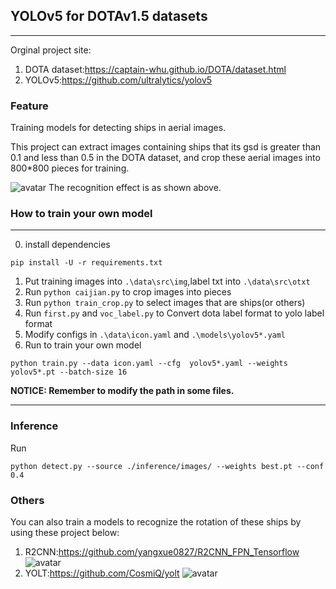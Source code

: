 ## YOLOv5 for DOTAv1.5 datasets
***
Orginal project site:

1. DOTA dataset:https://captain-whu.github.io/DOTA/dataset.html  
2. YOLOv5:https://github.com/ultralytics/yolov5

### Feature
Training models for detecting ships in aerial images.

This project can extract images containing ships that its gsd
is greater than 0.1 and less than 0.5 in the DOTA dataset,
and crop these aerial images into 800*800 pieces for training.

![avatar](./ship_detection.png)
The recognition effect is as shown above.

### How to train your own model
***
0. install dependencies
```
pip install -U -r requirements.txt
```
1. Put training images into `.\data\src\img`,label txt into `.\data\src\otxt`
2. Run `python caijian.py`
to crop images into pieces
3. Run ```python train_crop.py``` to select images that are ships(or others)
4. Run ```first.py``` and ```voc_label.py``` to Convert dota label format 
to yolo label format
5. Modify configs in `.\data\icon.yaml` and `.\models\yolov5*.yaml`
6. Run to train your own model
```
python train.py --data icon.yaml --cfg  yolov5*.yaml --weights yolov5*.pt --batch-size 16
```
**NOTICE: Remember to modify the path in some files.**

***
### Inference
Run
```
python detect.py --source ./inference/images/ --weights best.pt --conf 0.4
```

### Others
You can also train a models to recognize the rotation of these ships
by using these project below:  
1. R2CNN:https://github.com/yangxue0827/R2CNN_FPN_Tensorflow
![avatar](./2.jpg)
2. YOLT:https://github.com/CosmiQ/yolt
![avatar](./3.png)